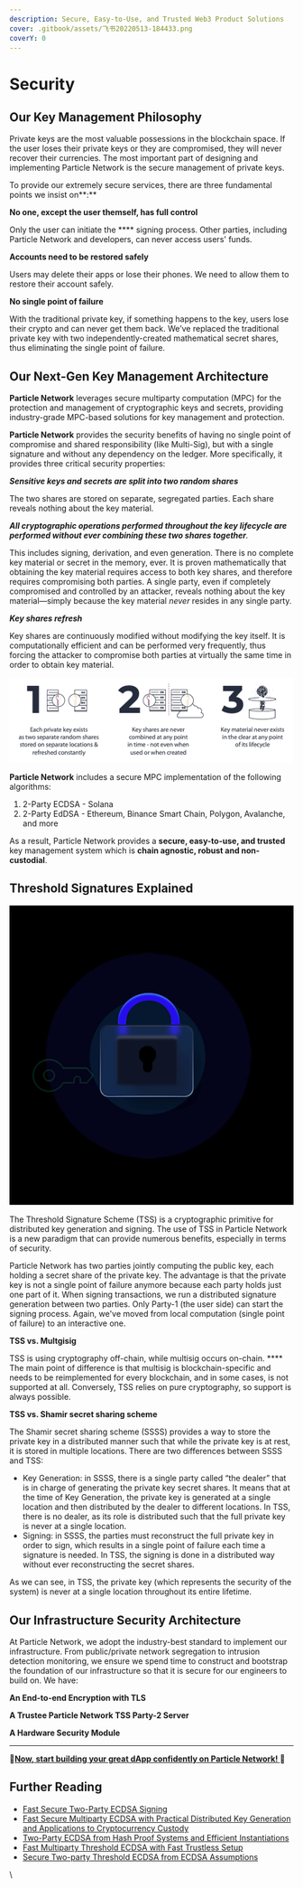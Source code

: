 ```yaml
---
description: Secure, Easy-to-Use, and Trusted Web3 Product Solutions
cover: .gitbook/assets/飞书20220513-184433.png
coverY: 0
---
```


# Security

## Our Key Management Philosophy

Private keys are the most valuable possessions in the blockchain space. If the user loses their private keys or they are compromised, they will never recover their currencies. The most important part of designing and implementing Particle Network is the secure management of private keys.

To provide our extremely secure services, there are three fundamental points we insist on**:**

**No one, except the user themself, has full control**

Only the user can initiate the **** signing process. Other parties, including Particle Network and developers, can never access users' funds.

**Accounts need to be restored safely**

Users may delete their apps or lose their phones. We need to allow them to restore their account safely.

**No single point of failure**

With the traditional private key, if something happens to the key, users lose their crypto and can never get them back. We’ve replaced the traditional private key with two independently-created mathematical secret shares, thus eliminating the single point of failure.

## Our Next-Gen Key Management Architecture

**Particle Network** leverages secure multiparty computation (MPC) for the protection and management of cryptographic keys and secrets, providing industry-grade MPC-based solutions for key management and protection.

**Particle Network** provides the security benefits of having no single point of compromise and shared responsibility (like Multi-Sig), but with a single signature and without any dependency on the ledger. More specifically, it provides three critical security properties:

_**Sensitive keys and secrets are split into two random shares**_

The two shares are stored on separate, segregated parties. Each share reveals nothing about the key material.

_**All cryptographic operations performed throughout the key lifecycle are performed without ever combining these two shares together**._

This includes signing, derivation, and even generation. There is no complete key material or secret in the memory, ever. It is proven mathematically that obtaining the key material requires access to both key shares, and therefore requires compromising both parties. A single party, even if completely compromised and controlled by an attacker, reveals nothing about the key material—simply because the key material _never_ resides in any single party.

_**Key shares refresh**_

Key shares are continuously modified without modifying the key itself. It is computationally efficient and can be performed very frequently, thus forcing the attacker to compromise both parties at virtually the same time in order to obtain key material.

![Next-Gen Key Management System](.gitbook/assets/os-key-shares.png)

**Particle Network** includes a secure MPC implementation of the following algorithms:

1. 2-Party ECDSA - Solana
2. 2-Party EdDSA - Ethereum, Binance Smart Chain, Polygon, Avalanche, and more

As a result, Particle Network provides a **secure, easy-to-use, and trusted** key management system which is **chain agnostic, robust and non-custodial**.

## Threshold Signatures Explained

![Particle Network TSS](.gitbook/assets/ezgif.com-gif-maker.gif)

The Threshold Signature Scheme (TSS) is a cryptographic primitive for distributed key generation and signing. The use of TSS in Particle Network is a new paradigm that can provide numerous benefits, especially in terms of security.

Particle Network has two parties jointly computing the public key, each holding a secret share of the private key. The advantage is that the private key is not a single point of failure anymore because each party holds just one part of it. When signing transactions, we run a distributed signature generation between two parties. Only Party-1 (the user side) can start the signing process. Again, we've moved from local computation (single point of failure) to an interactive one.

**TSS vs. Multgisig**

TSS is using cryptography off-chain, while multisig occurs on-chain. **** The main point of difference is that multisig is blockchain-specific and needs to be reimplemented for every blockchain, and in some cases, is not supported at all. Conversely, TSS relies on pure cryptography, so support is always possible.

**TSS vs. Shamir secret sharing scheme**

The Shamir secret sharing scheme (SSSS) provides a way to store the private key in a distributed manner such that while the private key is at rest, it is stored in multiple locations. There are two differences between SSSS and TSS:

* Key Generation: in SSSS, there is a single party called “the dealer” that is in charge of generating the private key secret shares. It means that at the time of Key Generation, the private key is generated at a single location and then distributed by the dealer to different locations. In TSS, there is no dealer, as its role is distributed such that the full private key is never at a single location.
* Signing: in SSSS, the parties must reconstruct the full private key in order to sign, which results in a single point of failure each time a signature is needed. In TSS, the signing is done in a distributed way without ever reconstructing the secret shares.

As we can see, in TSS, the private key (which represents the security of the system) is never at a single location throughout its entire lifetime.

## Our Infrastructure Security Architecture

At Particle Network, we adopt the industry-best standard to implement our infrastructure. From public/private network segregation to intrusion detection monitoring, we ensure we spend time to construct and bootstrap the foundation of our infrastructure so that it is secure for our engineers to build on. We have:

**An End-to-end Encryption with TLS**

**A Trustee Particle Network TSS Party-2 Server**

**A Hardware Security Module**

****

:tada:****[**Now, start building your great dApp confidently on Particle Network!** ](auth-service/introduction.md):tada:****

## Further Reading

* [Fast Secure Two-Party ECDSA Signing](https://eprint.iacr.org/2017/552)
* [Fast Secure Multiparty ECDSA with Practical Distributed Key Generation and Applications to Cryptocurrency Custody](https://eprint.iacr.org/2018/987.pdf)
* [Two-Party ECDSA from Hash Proof Systems and Efficient Instantiations](https://eprint.iacr.org/2019/503.pdf)
* [Fast Multiparty Threshold ECDSA with Fast Trustless Setup](https://eprint.iacr.org/2019/114.pdf)
* [Secure Two-party Threshold ECDSA from ECDSA Assumptions](https://eprint.iacr.org/2018/499.pdf)

\

